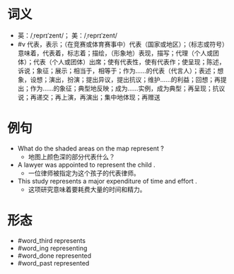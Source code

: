 # 词义
- 英：/ˌreprɪˈzent/； 美：/ˌreprɪˈzent/
- #v 代表，表示；（在竞赛或体育赛事中）代表（国家或地区）；（标志或符号）意味着，代表着，标志着；描绘，（形象地）表现，描写；代理（个人或团体）；代表（个人或团体）出席；使有代表性，使有代表作；使呈现；陈述，诉说；象征；展示；相当于，相等于；作为……的代表（代言人）；表述；想象，设想；演出，扮演；提出异议，提出抗议；维护……的利益；回想；再提出；作为……的象征；典型地反映；成为……实例，成为典型；再呈现；抗议说；再递交；再上演，再演出；集中地体现；再赠送
# 例句
- What do the shaded areas on the map represent ?
	- 地图上颜色深的部分代表什么？
- A lawyer was appointed to represent the child .
	- 一位律师被指定为这个孩子的代表律师。
- This study represents a major expenditure of time and effort .
	- 这项研究意味着要耗费大量的时间和精力。
# 形态
- #word_third represents
- #word_ing representing
- #word_done represented
- #word_past represented
